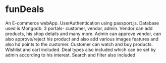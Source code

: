 # funDeals
An E-commerce webApp. UserAuthentication using passport.js. Database used is Mongodb. 3 portals- customer, vendor, admin. Vendor can add products, his shop details and many more. Admin can approve vendor, can also approve/reject his product and also add various images features and also hd points to the customer. Customer can watch and buy products. Wishlist and cart included. Deal types also included which can be set by admin according to his interest. Search and filter also included
